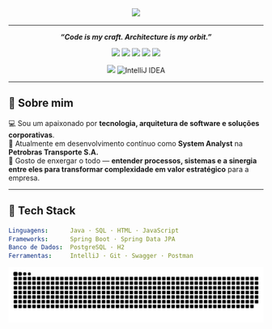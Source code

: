 <!-- FUTURISTIC README BY CHATGPT | BASED ON SÁVIO'S ORIGINAL -->

<div align="center">

  <img src="https://capsule-render.vercel.app/api?type=waving&color=0:00F7FF,100:0F0F0F&height=180&section=header&text=Sávio%20S.&fontSize=40&fontColor=FFFFFF&animation=fadeIn" />

</div>

---

<p align="center">
  <em><strong>“Code is my craft. Architecture is my orbit.”</strong></em>
</p>

<p align="center">
  <img src="https://img.shields.io/badge/Java-ED8B00?style=for-the-badge&logo=java&logoColor=white" />
  <img src="https://img.shields.io/badge/Spring_Boot-6DB33F?style=for-the-badge&logo=springboot&logoColor=white" />
  <img src="https://img.shields.io/badge/PostgreSQL-336791?style=for-the-badge&logo=postgresql&logoColor=white" />
  <img src="https://img.shields.io/badge/Software_Architecture-%2300F7FF?style=for-the-badge&logo=visualstudiocode&logoColor=white" />
  <img src="https://img.shields.io/badge/Enterprise_Architecture-%23007ACC?style=for-the-badge&logo=archlinux&logoColor=white" />
</p>

<p align="center">
  <img src="https://skillicons.dev/icons?i=java,spring,postgres,git,linux" />
  <img src="https://cdn.jsdelivr.net/gh/devicons/devicon/icons/intellij/intellij-original.svg" height="48" alt="IntelliJ IDEA" />
</p>

---

## 👋 Sobre mim

💻 Sou um apaixonado por **tecnologia, arquitetura de software e soluções corporativas**.  
🧠 Atualmente em desenvolvimento contínuo como **System Analyst** na **Petrobras Transporte S.A.**  
🚀 Gosto de enxergar o todo — **entender processos, sistemas e a sinergia entre eles para transformar complexidade em valor estratégico** para a empresa.

---

## 🧰 Tech Stack

```yaml
Linguagens:      Java · SQL · HTML · JavaScript
Frameworks:      Spring Boot · Spring Data JPA
Banco de Dados:  PostgreSQL · H2
Ferramentas:     IntelliJ · Git · Swagger · Postman
```
<div align="center">
   <img src="https://github.com/Platane/snk/raw/output/github-contribution-grid-snake.svg" alt="snake animation" />
</div>
